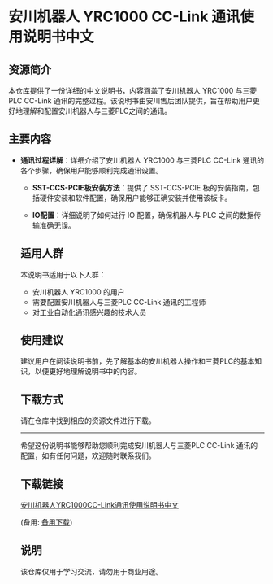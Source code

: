 # 安川机器人 YRC1000 CC-Link 通讯使用说明书中文

## 资源简介

本仓库提供了一份详细的中文说明书，内容涵盖了安川机器人 YRC1000 与三菱PLC CC-Link 通讯的完整过程。该说明书由安川售后团队提供，旨在帮助用户更好地理解和配置安川机器人与三菱PLC之间的通讯。

## 主要内容

- **通讯过程详解**：详细介绍了安川机器人 YRC1000 与三菱PLC CC-Link 通讯的各个步骤，确保用户能够顺利完成通讯设置。

  - **SST-CCS-PCIE板安装方法**：提供了 SST-CCS-PCIE 板的安装指南，包括硬件安装和软件配置，确保用户能够正确安装并使用该板卡。

  - **IO配置**：详细说明了如何进行 IO 配置，确保机器人与 PLC 之间的数据传输准确无误。

  ## 适用人群

  本说明书适用于以下人群：

  - 安川机器人 YRC1000 的用户
  - 需要配置安川机器人与三菱PLC CC-Link 通讯的工程师
  - 对工业自动化通讯感兴趣的技术人员

  ## 使用建议

  建议用户在阅读说明书前，先了解基本的安川机器人操作和三菱PLC的基本知识，以便更好地理解说明书中的内容。

  ## 下载方式

  请在仓库中找到相应的资源文件进行下载。

  ---

  希望这份说明书能够帮助您顺利完成安川机器人与三菱PLC CC-Link 通讯的配置，如有任何问题，欢迎随时联系我们。

  ## 下载链接
  [安川机器人YRC1000CC-Link通讯使用说明书中文](https://pan.quark.cn/s/7db7ee2db28c) 

  (备用: [备用下载](https://pan.baidu.com/s/1a5WmYhz0iSlHGWPQ5a_6Qg?pwd=1234))

  ## 说明

  该仓库仅用于学习交流，请勿用于商业用途。
